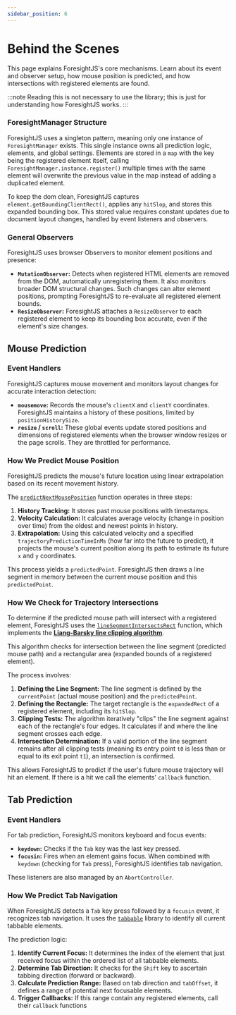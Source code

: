 ```yaml
---
sidebar_position: 6
---
```


# Behind the Scenes

This page explains ForesightJS's core mechanisms. Learn about its event and observer setup, how mouse position is predicted, and how intersections with registered elements are found.

:::note
Reading this is not necessary to use the library; this is just for understanding how ForesightJS works.
:::

### ForesightManager Structure

ForesightJS uses a singleton pattern, meaning only one instance of `ForesightManager` exists. This single instance owns all prediction logic, elements, and global settings. Elements are stored in a `map` with the key being the registered element itself, calling `ForesightManager.instance.register()` multiple times with the same element will overwrite the previous value in the map instead of adding a duplicated element.

To keep the dom clean, ForesightJS captures `element.getBoundingClientRect()`, applies any `hitSlop`, and stores this expanded bounding box. This stored value requires constant updates due to document layout changes, handled by event listeners and observers.

### General Observers

ForesightJS uses browser Observers to monitor element positions and presence:

- **`MutationObserver`:** Detects when registered HTML elements are removed from the DOM, automatically unregistering them. It also monitors broader DOM structural changes. Such changes can alter element positions, prompting ForesightJS to re-evaluate all registered element bounds.
- **`ResizeObserver`:** ForesightJS attaches a `ResizeObserver` to each registered element to keep its bounding box accurate, even if the element's size changes.

## Mouse Prediction

### Event Handlers

ForesightJS captures mouse movement and monitors layout changes for accurate interaction detection:

- **`mousemove`:** Records the mouse's `clientX` and `clientY` coordinates. ForesightJS maintains a history of these positions, limited by `positionHistorySize`.
- **`resize` / `scroll`:** These global events update stored positions and dimensions of registered elements when the browser window resizes or the page scrolls. They are throttled for performance.

### How We Predict Mouse Position

ForesightJS predicts the mouse's future location using linear extrapolation based on its recent movement history.

The [`predictNextMousePosition`](https://github.com/spaansba/ForesightJS/blob/main/src/ForesightManager/helpers/predictNextMousePosition.ts) function operates in three steps:

1.  **History Tracking:** It stores past mouse positions with timestamps.
2.  **Velocity Calculation:** It calculates average velocity (change in position over time) from the oldest and newest points in history.
3.  **Extrapolation:** Using this calculated velocity and a specified `trajectoryPredictionTimeInMs` (how far into the future to predict), it projects the mouse's current position along its path to estimate its future `x` and `y` coordinates.

This process yields a `predictedPoint`. ForesightJS then draws a line segment in memory between the current mouse position and this `predictedPoint`.

### How We Check for Trajectory Intersections

To determine if the predicted mouse path will intersect with a registered element, ForesightJS uses the [`lineSegmentIntersectsRect`](https://github.com/spaansba/ForesightJS/blob/main/src/ForesightManager/helpers/lineSigmentIntersectsRect.ts) function, which implements the [**Liang-Barsky line clipping algorithm**](https://en.wikipedia.org/wiki/Liang%E2%80%93Barsky_algorithm).

This algorithm checks for intersection between the line segment (predicted mouse path) and a rectangular area (expanded bounds of a registered element).

The process involves:

1.  **Defining the Line Segment:** The line segment is defined by the `currentPoint` (actual mouse position) and the `predictedPoint`.
2.  **Defining the Rectangle:** The target rectangle is the `expandedRect` of a registered element, including its `hitSlop`.
3.  **Clipping Tests:** The algorithm iteratively "clips" the line segment against each of the rectangle's four edges. It calculates if and where the line segment crosses each edge.
4.  **Intersection Determination:** If a valid portion of the line segment remains after all clipping tests (meaning its entry point `t0` is less than or equal to its exit point `t1`), an intersection is confirmed.

This allows ForesightJS to predict if the user's future mouse trajectory will hit an element. If there is a hit we call the elements' `callback` function.

## Tab Prediction

### Event Handlers

For tab prediction, ForesightJS monitors keyboard and focus events:

- **`keydown`:** Checks if the `Tab` key was the last key pressed.
- **`focusin`:** Fires when an element gains focus. When combined with `keydown` (checking for `Tab` press), ForesightJS identifies tab navigation.

These listeners are also managed by an `AbortController`.

### How We Predict Tab Navigation

When ForesightJS detects a `Tab` key press followed by a `focusin` event, it recognizes tab navigation. It uses the [`tabbable`](https://github.com/focus-trap/tabbable) library to identify all current tabbable elements.

The prediction logic:

1.  **Identify Current Focus:** It determines the index of the element that just received focus within the ordered list of all tabbable elements.
2.  **Determine Tab Direction:** It checks for the `Shift` key to ascertain tabbing direction (forward or backward).
3.  **Calculate Prediction Range:** Based on tab direction and `tabOffset`, it defines a range of potential next focusable elements.
4.  **Trigger Callbacks:** If this range contain any registered elements, call their `callback` functions
